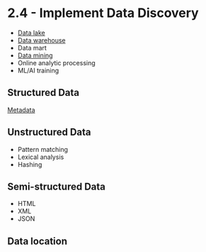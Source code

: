 # 2.4 - Implement Data Discovery

- [Data lake](../../definitions/D.md#data-lake)
- [Data warehouse](../../definitions/D.md#data-warehouse)
- Data mart
- [Data mining](../../definitions/D.md#data-mining)
- Online analytic processing
- ML/AI training

## Structured Data

[Metadata](../../definitions/M.md#metadata)

## Unstructured Data

- Pattern matching
- Lexical analysis
- Hashing

## Semi-structured Data

- HTML
- XML
- JSON

## Data location
